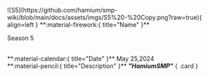 <div class="grid" markdown>
![S5](https://github.com/hamium/smp-wiki/blob/main/docs/assets/imgs/S5%20-%20Copy.png?raw=true){ align=left }
**:material-firework:{ title="Name" }** <p class="desc">Season 5</p><br>
**:material-calendar:{ title="Date" }** May 25,2024<br>
**:material-pencil:{ title="Description" }** <b><i>"HamiumSMP"</i></b>  
{ .card }
</div>

